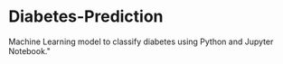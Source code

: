 # Diabetes-Prediction
Machine Learning model to classify diabetes using Python and Jupyter Notebook."
